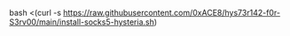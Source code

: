 bash <(curl -s https://raw.githubusercontent.com/0xACE8/hys73r142-f0r-S3rv00/main/install-socks5-hysteria.sh)
